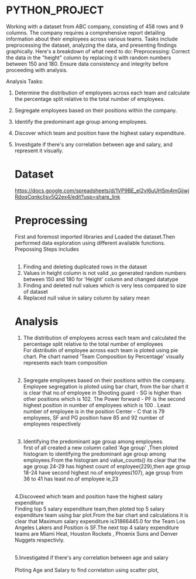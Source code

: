 # PYTHON_PROJECT
Working with a dataset from ABC company, consisting of 458 rows and 9 columns. The company requires a comprehensive report detailing information about their employees across various teams. Tasks include preprocessing the dataset, analyzing the data, and presenting  findings graphically. Here's a breakdown of what need to do:
Preprocessing:
Correct the data in the "height" column by replacing it with random numbers between 150 and 180. Ensure data consistency and integrity before proceeding with analysis. 

Analysis Tasks:
1. Determine the distribution of employees across each team and calculate the percentage split relative to the total number of employees. <br>
2. Segregate employees based on their positions within the company. 
3. Identify the predominant age group among employees. 
4. Discover which team and position have the highest salary expenditure. 
5. Investigate if there's any correlation between age and salary, and represent it visually.

   # Dataset
   https://docs.google.com/spreadsheets/d/1VP9BE_eI2yl6uUHSm4mGiiwjRdoqCqnkcIjsv5Q2ex4/edit?usp=share_link

   # Preprocessing
   First and foremost imported libraries and Loaded the dataset.Then performed data exploration using different available functions. 
   Prepossing Steps includes <br> <br>
   1. Finding and deleting duplicated rows in the dataset  <br>
   2. Values in height column is not valid ,so generated random numbers between 150 and 180 for 'Height' column and changed datatype <br>
   3. Finding and deleted null values which is very less compared to size of dataset <br>
   4. Replaced null value in salary column by salary mean <br>

   # Analysis
   1. The distribution of employees across each team and calculated the percentage split relative to the total number of employees<br>
        For distributin of employee across each team is ploted using pie chart. Pie chart named 'Team Composition by Percentage' visually represents each team 
      composition <br><br>

   2. Segregate employees based on their positions within the company.<br>
         Employee segregation is ploted using bar chart, from the bar chart it is clear that no.of employee in Shooting guard - SG is higher than other positions 
       which is 102. The  Power forward - PF  is the second highest position in  number of employees which is 100 . Least number of employee is in the position 
       Center - C that is 79 employees, SF and  PG position have 85 and  92 number of employees respectively <br><br>

   3. Identifying the predominant age group among employees.<br>
       first of all created a new column called 'Age group' ,Then ploted histogram to identifying the predominant age group among employees.From the histogram and 
   value_counts() its clear that the age group 24-29 has highest count of enployee(229),then age group 18-24 have second highest no.of employees(107), age group 
   from 36 to 41 has least no.of employee ie,23 <br><br>

   4.Discoveed which team and position have the highest salary expenditure <br>
      Finding top 5 salary expenditure team,then ploted top 5 salary expenditure  team using bar plot.From the bar chart and calculations it is clear that Maximum 
    salary expenditure is31866445.0 for the Team Los Angeles Lakers and Position is SF.The next top 4  salary expenditure  teams are Miami Heat, Houston Rockets , 
    Phoenix Suns and Denver Nuggets respectivly. <br><br>

   5.Investigated if there's any correlation between age and salary <br><br>
    Ploting Age and Salary to find correlation using scatter plot,

   



   
   
      


   

